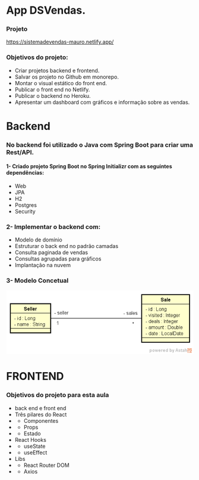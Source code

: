 # App DSVendas.
### Projeto
https://sistemadevendas-mauro.netlify.app/
### Objetivos do projeto:

* Criar projetos backend e frontend.
* Salvar os projeto no Github em monorepo.
* Montar o visual estático do front end.
* Publicar o front end no Netlify.
* Publicar o backend no Heroku.
* Apresentar um dashboard com gráficos e informação sobre as vendas.

# Backend
### No backend foi utilizado o Java com Spring Boot para criar uma Rest/API.
#### 1- Criado projeto Spring Boot no Spring Initializr com as seguintes dependências:

* Web
* JPA
* H2
* Postgres
* Security

### 2- Implementar o backend com:

* Modelo de domínio
* Estruturar o back end no padrão camadas
* Consulta paginada de vendas
* Consultas agrupadas para gráficos
* Implantação na nuvem

### 3- Modelo Concetual
![Web 1](https://raw.githubusercontent.com/devsuperior/bds-assets/main/sds/sds3-mc.png)

# FRONTEND

### Objetivos do projeto para esta aula
*  back end e front end
* Três pilares do React
* * Componentes
* * Props
* * Estado
* React Hooks
* * useState
* * useEffect
* Libs
* * React Router DOM
* * Axios

